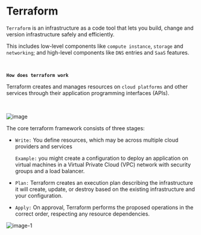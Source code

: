 # Terraform

`Terraform` is an infrastructure as a code tool that lets you build, change and version infrastructure safely and efficiently.

This includes low-level components like `compute instance`, `storage` and `networking`; and high-level components
like `DNS` entries and `SaaS` features.

<br />

**`How does terraform work`**

Terraform creates and manages resources on `cloud platforms` and other services through their application programming interfaces (APIs).

<br />

![image](./assets.avif)

The core terraform framework consists of three stages:

- `Write:`
  You define resources, which may be across multiple cloud providers and services

  `Example:`
  you might create a configuration to deploy an application on virtual machines in a Virtual Private Cloud (VPC) network with security groups and a load balancer.

- `Plan:`
  Terraform creates an execution plan describing the infrastructure it will create, update, or destroy based on the existing infrastructure and your configuration.

- `Apply:`
  On approval, Terraform performs the proposed operations in the correct order, respecting any resource dependencies.

![image-1](./image-1.avif)
